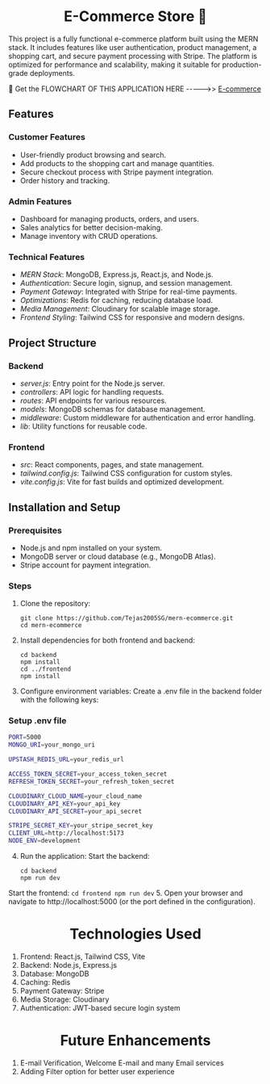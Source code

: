 <h1 align="center">E-Commerce Store 🛒</h1>



This project is a fully functional e-commerce platform built using the MERN stack. It includes features like user authentication, product management, a shopping cart, and secure payment processing with Stripe. The platform is optimized for performance and scalability, making it suitable for production-grade deployments.

🔗 Get the FLOWCHART OF THIS APPLICATION HERE ----->> [E-commerce](https://app.eraser.io/workspace/m4P3FpVBcoo8CmA0KD1P)

## Features

### Customer Features
- User-friendly product browsing and search.
- Add products to the shopping cart and manage quantities.
- Secure checkout process with Stripe payment integration.
- Order history and tracking.

### Admin Features
- Dashboard for managing products, orders, and users.
- Sales analytics for better decision-making.
- Manage inventory with CRUD operations.

### Technical Features
- *MERN Stack*: MongoDB, Express.js, React.js, and Node.js.
- *Authentication*: Secure login, signup, and session management.
- *Payment Gateway*: Integrated with Stripe for real-time payments.
- *Optimizations*: Redis for caching, reducing database load.
- *Media Management*: Cloudinary for scalable image storage.
- *Frontend Styling*: Tailwind CSS for responsive and modern designs.



## Project Structure

### Backend
- *server.js*: Entry point for the Node.js server.
- *controllers*: API logic for handling requests.
- *routes*: API endpoints for various resources.
- *models*: MongoDB schemas for database management.
- *middleware*: Custom middleware for authentication and error handling.
- *lib*: Utility functions for reusable code.

### Frontend
- *src*: React components, pages, and state management.
- *tailwind.config.js*: Tailwind CSS configuration for custom styles.
- *vite.config.js*: Vite for fast builds and optimized development.



## Installation and Setup

### Prerequisites
- Node.js and npm installed on your system.
- MongoDB server or cloud database (e.g., MongoDB Atlas).
- Stripe account for payment integration.

### Steps
1. Clone the repository:
   ```
   git clone https://github.com/Tejas2005SG/mern-ecommerce.git
   cd mern-ecommerce
   ```
2. Install dependencies for both frontend and backend:
    ```
    cd backend
    npm install
    cd ../frontend
    npm install
    ```
3. Configure environment variables:
   Create a .env file in the backend folder with the following keys:
    
  ### Setup .env file

```bash
PORT=5000
MONGO_URI=your_mongo_uri

UPSTASH_REDIS_URL=your_redis_url

ACCESS_TOKEN_SECRET=your_access_token_secret
REFRESH_TOKEN_SECRET=your_refresh_token_secret

CLOUDINARY_CLOUD_NAME=your_cloud_name
CLOUDINARY_API_KEY=your_api_key
CLOUDINARY_API_SECRET=your_api_secret

STRIPE_SECRET_KEY=your_stripe_secret_key
CLIENT_URL=http://localhost:5173
NODE_ENV=development
```
    
    
4. Run the application:
   Start the backend:
    ```
    cd backend
    npm run dev
    ```
    
  Start the frontend:
    ```
    cd frontend
    npm run dev
    ```
5. Open your browser and navigate to http://localhost:5000 (or the port defined in the configuration).

<h1 align="center">Technologies Used</h1>
<ol>
  <li>Frontend: React.js, Tailwind CSS, Vite</li>
  <li>Backend: Node.js, Express.js</li>
  <li>Database: MongoDB</li>
  <li>Caching: Redis</li>
  <li>Payment Gateway: Stripe</li>
  <li>Media Storage: Cloudinary</li>
  <li>Authentication: JWT-based secure login system</li>
</ol>

<h1 align="center">Future Enhancements</h1>
<ol>
  <li>E-mail Verification, Welcome E-mail and many Email services</li>
  <li>Adding Filter option for better user experience</li>
</ol>


